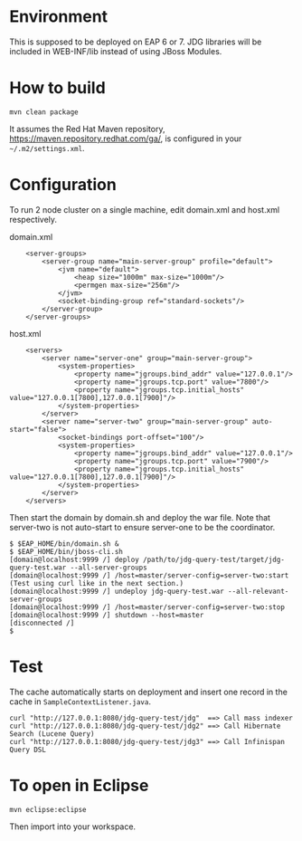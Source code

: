 # Environment

This is supposed to be deployed on EAP 6 or 7. JDG libraries will be included in WEB-INF/lib instead of using JBoss Modules.


# How to build

    mvn clean package

It assumes the Red Hat Maven repository, https://maven.repository.redhat.com/ga/, is configured in your `~/.m2/settings.xml`.


# Configuration

To run 2 node cluster on a single machine, edit domain.xml and host.xml respectively.

domain.xml
~~~
    <server-groups>
        <server-group name="main-server-group" profile="default">
            <jvm name="default">
                <heap size="1000m" max-size="1000m"/>
                <permgen max-size="256m"/>
            </jvm>
            <socket-binding-group ref="standard-sockets"/>
        </server-group>
    </server-groups>
~~~

host.xml
~~~
    <servers>
        <server name="server-one" group="main-server-group">
            <system-properties>
                <property name="jgroups.bind_addr" value="127.0.0.1"/>
                <property name="jgroups.tcp.port" value="7800"/>
                <property name="jgroups.tcp.initial_hosts" value="127.0.0.1[7800],127.0.0.1[7900]"/>
            </system-properties>
        </server>
        <server name="server-two" group="main-server-group" auto-start="false">
            <socket-bindings port-offset="100"/>
            <system-properties>
                <property name="jgroups.bind_addr" value="127.0.0.1"/>
                <property name="jgroups.tcp.port" value="7900"/>
                <property name="jgroups.tcp.initial_hosts" value="127.0.0.1[7800],127.0.0.1[7900]"/>
            </system-properties>
        </server>
    </servers>
~~~

Then start the domain by domain.sh and deploy the war file.
Note that server-two is not auto-start to ensure server-one to be the coordinator.

~~~
$ $EAP_HOME/bin/domain.sh &
$ $EAP_HOME/bin/jboss-cli.sh
[domain@localhost:9999 /] deploy /path/to/jdg-query-test/target/jdg-query-test.war --all-server-groups
[domain@localhost:9999 /] /host=master/server-config=server-two:start
(Test using curl like in the next section.)
[domain@localhost:9999 /] undeploy jdg-query-test.war --all-relevant-server-groups
[domain@localhost:9999 /] /host=master/server-config=server-two:stop
[domain@localhost:9999 /] shutdown --host=master
[disconnected /]
$ 
~~~


# Test

The cache automatically starts on deployment and insert one record in the cache in ``SampleContextListener.java``.

    curl "http://127.0.0.1:8080/jdg-query-test/jdg"  ==> Call mass indexer
    curl "http://127.0.0.1:8080/jdg-query-test/jdg2" ==> Call Hibernate Search (Lucene Query)
    curl "http://127.0.0.1:8080/jdg-query-test/jdg3" ==> Call Infinispan Query DSL


# To open in Eclipse

    mvn eclipse:eclipse

Then import into your workspace.
